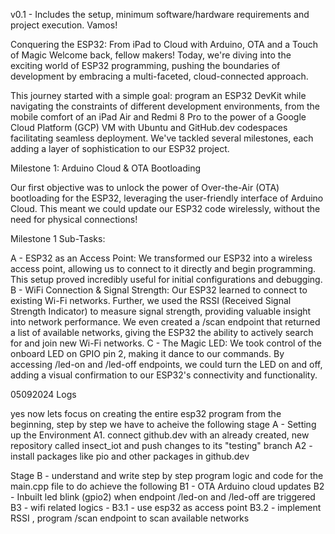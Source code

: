 v0.1 - Includes the setup, minimum software/hardware requirements and project execution. Vamos!

Conquering the ESP32: From iPad to Cloud with Arduino, OTA and a Touch of Magic Welcome back, fellow makers! Today, we're diving into the exciting world of ESP32 programming, pushing the boundaries of development by embracing a multi-faceted, cloud-connected approach.

This journey started with a simple goal: program an ESP32 DevKit while navigating the constraints of different development environments, from the mobile comfort of an iPad Air and Redmi 8 Pro to the power of a Google Cloud Platform (GCP) VM with Ubuntu and GitHub.dev codespaces facilitating seamless deployment. We've tackled several milestones, each adding a layer of sophistication to our ESP32 project.

Milestone 1: Arduino Cloud & OTA Bootloading

Our first objective was to unlock the power of Over-the-Air (OTA) bootloading for the ESP32, leveraging the user-friendly interface of Arduino Cloud. This meant we could update our ESP32 code wirelessly, without the need for physical connections!

Milestone 1 Sub-Tasks:

A - ESP32 as an Access Point: We transformed our ESP32 into a wireless access point, allowing us to connect to it directly and begin programming. This setup proved incredibly useful for initial configurations and debugging. 
B - WiFi Connection & Signal Strength: Our ESP32 learned to connect to existing Wi-Fi networks. Further, we used the RSSI (Received Signal Strength Indicator) to measure signal strength, providing valuable insight into network performance. We even created a /scan endpoint that returned a list of available networks, giving the ESP32 the ability to actively search for and join new Wi-Fi networks. 
C - The Magic LED: We took control of the onboard LED on GPIO pin 2, making it dance to our commands. By accessing /led-on and /led-off endpoints, we could turn the LED on and off, adding a visual confirmation to our ESP32's connectivity and functionality.

05092024 Logs 

yes now lets focus on creating the entire esp32 program from the beginning, step by step we have to acheive the following
stage A - Setting up the Environment
A1.  connect github.dev with an already created, new repository called insect_iot and push changes to its "testing" branch
A2 - install packages like pio and other packages in github.dev

Stage B - understand and write step by step program logic and code for the main.cpp file to do achieve the following 
B1 - OTA Arduino cloud updates
B2 - Inbuilt led blink (gpio2) when endpoint /led-on and /led-off are triggered
B3 - wifi related logics - 
B3.1 - use esp32 as access point 
B3.2 - implement RSSI , program /scan endpoint to scan available networks